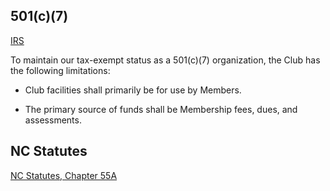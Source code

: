 ## 501(c)(7)

[IRS](https://www.irs.gov/charities-non-profits/other-non-profits/social-clubs)

To maintain our tax-exempt status as a 501(c)(7) organization, the Club has the following limitations:

* Club facilities shall primarily be for use by Members.

* The primary source of funds shall be Membership fees, dues, and assessments.

## NC Statutes

[NC Statutes, Chapter 55A](https://www.ncleg.net/enactedlegislation/statutes/html/bychapter/chapter_55a.html)
